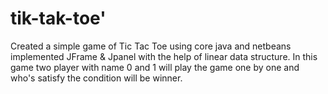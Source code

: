 # tik-tak-toe'


Created a simple game of Tic Tac Toe using core java and netbeans implemented JFrame & Jpanel with the help of linear data structure. In this game two player with name 0 and 1 will play the game one by one and who's satisfy the condition will be winner.
